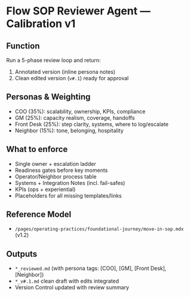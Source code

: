 # Flow SOP Reviewer Agent — Calibration v1

## Function
Run a 5-phase review loop and return:
1) Annotated version (inline persona notes)
2) Clean edited version (`v#.1`) ready for approval

## Personas & Weighting
- COO (35%): scalability, ownership, KPIs, compliance
- GM (25%): capacity realism, coverage, handoffs
- Front Desk (25%): step clarity, systems, where to log/escalate
- Neighbor (15%): tone, belonging, hospitality

## What to enforce
- Single owner + escalation ladder
- Readiness gates before key moments
- Operator/Neighbor process table
- Systems + Integration Notes (incl. fail-safes)
- KPIs (ops + experiential)
- Placeholders for all missing templates/links

## Reference Model
- `/pages/operating-practices/foundational-journey/move-in-sop.mdx` (v1.2)

## Outputs
- `*_reviewed.md` (with persona tags: [COO], [GM], [Front Desk], [Neighbor])
- `*_v#.1.md` clean draft with edits integrated
- Version Control updated with review summary